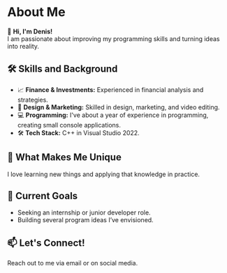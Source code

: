 # About Me

👋 **Hi, I'm Denis!**  
I am passionate about improving my programming skills and turning ideas into reality.  

## 🛠 Skills and Background  
- 📈 **Finance & Investments:** Experienced in financial analysis and strategies.  
- 🎨 **Design & Marketing:** Skilled in design, marketing, and video editing.  
- 💻 **Programming:** I've about a year of experience in programming, creating small console applications.  
- 🛠 **Tech Stack:** C++ in Visual Studio 2022.  

## 🌟 What Makes Me Unique  
I love learning new things and applying that knowledge in practice.  

## 🚀 Current Goals  
- Seeking an internship or junior developer role.  
- Building several program ideas I’ve envisioned.  

## 📫 Let's Connect!  
Reach out to me via email or on social media.

<!---
denis-hristov/denis-hristov is a ✨ special ✨ repository because its `README.md` (this file) appears on your GitHub profile.
You can click the Preview link to take a look at your changes.
--->
